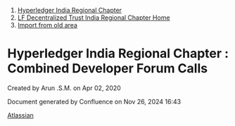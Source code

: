 1. [Hyperledger India Regional Chapter](index.html)
2. [LF Decentralized Trust India Regional Chapter Home](LF-Decentralized-Trust-India-Regional-Chapter-Home_19169282.html)
3. [Import from old area](Import-from-old-area_19169313.html)

# Hyperledger India Regional Chapter : Combined Developer Forum Calls

Created by Arun .S.M. on Apr 02, 2020

Document generated by Confluence on Nov 26, 2024 16:43

[Atlassian](http://www.atlassian.com/)

